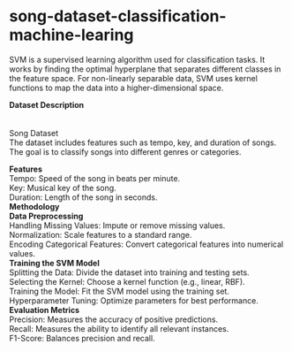 # song-dataset-classification-machine-learing
SVM is a supervised learning algorithm used for classification tasks. It works by finding the optimal hyperplane that separates different classes in the feature space. For non-linearly separable data, SVM uses kernel functions to map the data into a higher-dimensional space.

**Dataset Description**</br></br>  
 </t> Song Dataset</br>
 </t> </t>   <space> The dataset includes features such as tempo, key, and duration of songs.</br>
 </t> </t>    The goal is to classify songs into different genres or categories.

**Features**</br>
</t> Tempo: Speed of the song in beats per minute.</br>
</t> Key: Musical key of the song.</br>
</t> Duration: Length of the song in seconds.</br>
**Methodology**</br>
</t> **Data Preprocessing**</br>
</t> </t> Handling Missing Values: Impute or remove missing values.</br>
</t> </t> Normalization: Scale features to a standard range.</br>
</t> </t> Encoding Categorical Features: Convert categorical features into numerical values.</br>
</t> **Training the SVM Model**</br>
</t></t>  Splitting the Data: Divide the dataset into training and testing sets.</br>
</t></t>  Selecting the Kernel: Choose a kernel function (e.g., linear, RBF).</br>
</t> </t> Training the Model: Fit the SVM model using the training set.</br>
</t> </t> Hyperparameter Tuning: Optimize parameters for best performance.</br>
</t> **Evaluation Metrics**</br>
</t> </t> Precision: Measures the accuracy of positive predictions.</br>
</t> </t> Recall: Measures the ability to identify all relevant instances.</br>
</t> </t> F1-Score: Balances precision and recall.</br>

